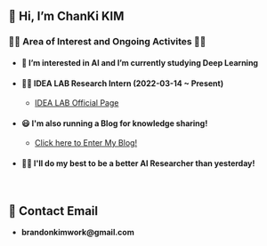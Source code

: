 ## __👋 Hi, I’m ChanKi KIM__


### __🏃‍♂️ Area of Interest and Ongoing Activites 🏃‍♂️__

* #### __💪 I’m interested in AI and I’m currently studying Deep Learning__

* #### __👨‍💻 IDEA LAB Research Intern (2022-03-14 ~ Present)__
    * [IDEA LAB Official Page](https://sites.google.com/view/idealab-gnu/home) 

* #### __😃 I'm also running a Blog for knowledge sharing!__
    * [Click here to Enter My Blog!](https://cktrace.tistory.com/)

* #### __🙋‍♂️ I'll do my best to be a better AI Researcher than yesterday!__
</br>

## 💌 __Contact Email__

* __brandonkimwork@gmail.com__

